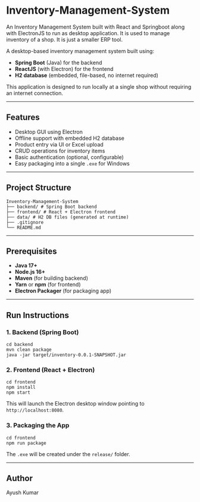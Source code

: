 # Inventory-Management-System
An Inventory Management System built with React and Springboot along with ElectronJS to run as desktop application. It is used to manage inventory of a shop. It is  just a smaller ERP tool.


A desktop-based inventory management system built using:

- **Spring Boot** (Java) for the backend
- **ReactJS** (with Electron) for the frontend
- **H2 database** (embedded, file-based, no internet required)

This application is designed to run locally at a single shop without requiring an internet connection.

---

## Features

- Desktop GUI using Electron
- Offline support with embedded H2 database
- Product entry via UI or Excel upload
- CRUD operations for inventory items
- Basic authentication (optional, configurable)
- Easy packaging into a single `.exe` for Windows

---

## Project Structure

```
Inventory-Management-System
├── backend/ # Spring Boot backend 
├── frontend/ # React + Electron frontend
├── data/ # H2 DB files (generated at runtime)
├── .gitignore
└── README.md
```
---

## Prerequisites

- **Java 17+**
- **Node.js 16+**
- **Maven** (for building backend)
- **Yarn** or **npm** (for frontend)
- **Electron Packager** (for packaging app)

---

## Run Instructions

### 1. Backend (Spring Boot)

```
cd backend
mvn clean package
java -jar target/inventory-0.0.1-SNAPSHOT.jar
```

### 2. Frontend (React + Electron)

```
cd frontend
npm install
npm start
```

This will launch the Electron desktop window pointing to ```http://localhost:8080```.

### 3. Packaging the App

```
cd frontend
npm run package
```
The ```.exe``` will be created under the ```release/``` folder.


---
## Author
Ayush Kumar
